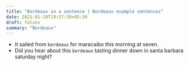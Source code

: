 ```yaml
---
title: "Bordeaux in a sentence | Bordeaux example sentences"
date: 2021-01-20T19:57:50+05:30
draft: falses
summary: "Bordeaux"
---
```

- It sailed from `bordeaux` for maracaibo this morning at seven.
- Did you hear about this `bordeaux` tasting dinner down in santa barbara saturday night?
                 
